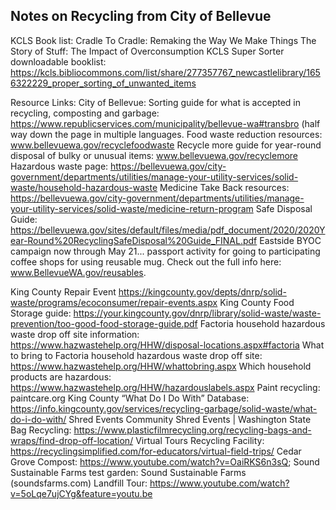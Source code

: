 
## Notes on Recycling from City of Bellevue

KCLS Book list:
Cradle To Cradle: Remaking the Way We Make Things
The Story of Stuff: The Impact of Overconsumption
KCLS Super Sorter downloadable booklist:
https://kcls.bibliocommons.com/list/share/277357767_newcastlelibrary/1656322229_proper_sorting_of_unwanted_items

 

Resource Links:
City of Bellevue:
Sorting guide for what is accepted in recycling, composting and garbage: https://www.republicservices.com/municipality/bellevue-wa#transbro (half way down the page in multiple languages.
Food waste reduction resources: www.bellevuewa.gov/recyclefoodwaste
Recycle more guide for year-round disposal of bulky or unusual items: www.bellevuewa.gov/recyclemore 
Hazardous waste page: https://bellevuewa.gov/city-government/departments/utilities/manage-your-utility-services/solid-waste/household-hazardous-waste
Medicine Take Back resources: https://bellevuewa.gov/city-government/departments/utilities/manage-your-utility-services/solid-waste/medicine-return-program
Safe Disposal Guide: https://bellevuewa.gov/sites/default/files/media/pdf_document/2020/2020Year-Round%20RecyclingSafeDisposal%20Guide_FINAL.pdf
Eastside BYOC campaign now through May 21... passport activity for going to participating coffee shops for using reusable mug. Check out the full info here: www.BellevueWA.gov/reusables.
 

King County Repair Event  https://kingcounty.gov/depts/dnrp/solid-waste/programs/ecoconsumer/repair-events.aspx
King County Food Storage guide: https://your.kingcounty.gov/dnrp/library/solid-waste/waste-prevention/too-good-food-storage-guide.pdf
Factoria household hazardous waste drop off site information: https://www.hazwastehelp.org/HHW/disposal-locations.aspx#factoria
What to bring to Factoria household hazardous waste drop off site: https://www.hazwastehelp.org/HHW/whattobring.aspx
Which household products are hazardous: https://www.hazwastehelp.org/HHW/hazardouslabels.aspx
Paint recycling: paintcare.org
King County “What Do I Do With” Database: https://info.kingcounty.gov/services/recycling-garbage/solid-waste/what-do-i-do-with/
Shred Events Community Shred Events | Washington State
Bag Recycling: https://www.plasticfilmrecycling.org/recycling-bags-and-wraps/find-drop-off-location/
Virtual Tours
Recycling Facility: https://recyclingsimplified.com/for-educators/virtual-field-trips/
Cedar Grove Compost: https://www.youtube.com/watch?v=OaiRKS6n3sQ; Sound Sustainable Farms test garden: Sound Sustainable Farms (soundsfarms.com)
Landfill Tour: https://www.youtube.com/watch?v=5oLqe7ujCYg&feature=youtu.be
 
